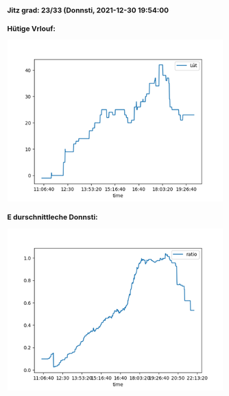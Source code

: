 ### Jitz grad: 23/33 (Donnsti, 2021-12-30 19:54:00

### Hütige Vrlouf:
![Graph](Today.png)

### E durschnittleche Donnsti:
![Graph](Donnsti.png)